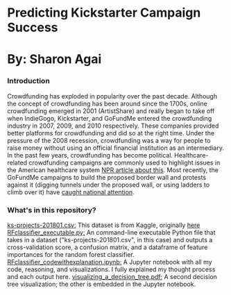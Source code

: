 # Predicting Kickstarter Campaign Success
# By: Sharon Agai

### Introduction
Crowdfunding has exploded in popularity over the past decade. Although the concept of crowdfunding has been around since the 1700s, online crowdfunding emerged in 2001 (ArtistShare) and really began to take off when IndieGogo, Kickstarter, and GoFundMe entered the crowdfunding industry in 2007, 2009, and 2010 respectively.
These companies provided better platforms for crowdfunding and did so at the right time. Under the pressure of the 2008 recession, crowdfunding was a way for people to raise money without using an official financial institution as an intermediary. 
In the past few years, crowdfunding has become political. Healthcare-related crowdfunding campaigns are commonly used to highlight issues in the American healthcare system [NPR article about this](https://www.npr.org/sections/health-shots/2018/12/27/633979867/patients-are-turning-to-gofundme-to-fill-health-insurance-gaps). Most recently, the GoFundMe campaigns to build the proposed border wall and protests against it (digging tunnels under the proposed wall, or using ladders to climb over it) have [caught national attention](https://www.bbc.com/news/world-us-canada-46657393).

### What's in this repository?
[ks-projects-201801.csv:](ks-projects-201801.csv) This dataset is from Kaggle, originally [here](https://www.kaggle.com/kemical/kickstarter-projects#ks-projects-201801.csv)
[RFclassifier_executable.py:](RFclassifier_executable.py) An command-line executable Python file that takes in a dataset ("ks-projects-201801.csv", in this case) and outputs a cross-validation score, a confusion matrix, and a dataframe of feature importances for the random forest classifier.
[RFclassifier_codewithexplanation.ipynb:](RFclassifier_codewithexplanation.ipynb) A Jupyter notebook with all my code, reasoning, and visualizations. I fully explained my thought process and each output here.
[visualizing_a_decision_tree.pdf:](visualizing_a_decision_tree.pdf) A second decision tree visualization; the other is embedded in the Jupyter notebook. 

